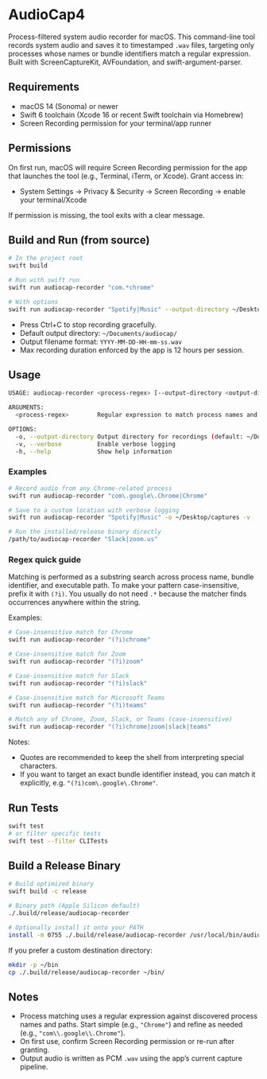 # AudioCap4

Process-filtered system audio recorder for macOS. This command-line tool records system audio and saves it to timestamped `.wav` files, targeting only processes whose names or bundle identifiers match a regular expression. Built with ScreenCaptureKit, AVFoundation, and swift-argument-parser.

## Requirements

- macOS 14 (Sonoma) or newer
- Swift 6 toolchain (Xcode 16 or recent Swift toolchain via Homebrew)
- Screen Recording permission for your terminal/app runner

## Permissions

On first run, macOS will require Screen Recording permission for the app that launches the tool (e.g., Terminal, iTerm, or Xcode). Grant access in:

- System Settings → Privacy & Security → Screen Recording → enable your terminal/Xcode

If permission is missing, the tool exits with a clear message.

## Build and Run (from source)

```bash
# In the project root
swift build

# Run with swift run
swift run audiocap-recorder "com.*chrome"

# With options
swift run audiocap-recorder "Spotify|Music" --output-directory ~/Desktop/audiocaps --verbose
```

- Press Ctrl+C to stop recording gracefully.
- Default output directory: `~/Documents/audiocap/`
- Output filename format: `YYYY-MM-DD-HH-mm-ss.wav`
- Max recording duration enforced by the app is 12 hours per session.

## Usage

```bash
USAGE: audiocap-recorder <process-regex> [--output-directory <output-directory>] [--verbose]

ARGUMENTS:
  <process-regex>        Regular expression to match process names and paths

OPTIONS:
  -o, --output-directory Output directory for recordings (default: ~/Documents/audiocap)
  -v, --verbose          Enable verbose logging
  -h, --help             Show help information
```

### Examples

```bash
# Record audio from any Chrome-related process
swift run audiocap-recorder "com\.google\.Chrome|Chrome"

# Save to a custom location with verbose logging
swift run audiocap-recorder "Spotify|Music" -o ~/Desktop/captures -v

# Run the installed/release binary directly
/path/to/audiocap-recorder "Slack|zoom.us"
```

### Regex quick guide

Matching is performed as a substring search across process name, bundle identifier, and executable path. To make your pattern case-insensitive, prefix it with `(?i)`. You usually do not need `.*` because the matcher finds occurrences anywhere within the string.

Examples:

```bash
# Case-insensitive match for Chrome
swift run audiocap-recorder "(?i)chrome"

# Case-insensitive match for Zoom
swift run audiocap-recorder "(?i)zoom"

# Case-insensitive match for Slack
swift run audiocap-recorder "(?i)slack"

# Case-insensitive match for Microsoft Teams
swift run audiocap-recorder "(?i)teams"

# Match any of Chrome, Zoom, Slack, or Teams (case-insensitive)
swift run audiocap-recorder "(?i)chrome|zoom|slack|teams"
```

Notes:
- Quotes are recommended to keep the shell from interpreting special characters.
- If you want to target an exact bundle identifier instead, you can match it explicitly, e.g. `"(?i)com\.google\.Chrome"`.

## Run Tests

```bash
swift test
# or filter specific tests
swift test --filter CLITests
```

## Build a Release Binary

```bash
# Build optimized binary
swift build -c release

# Binary path (Apple Silicon default)
./.build/release/audiocap-recorder

# Optionally install it onto your PATH
install -m 0755 ./.build/release/audiocap-recorder /usr/local/bin/audiocap-recorder
```

If you prefer a custom destination directory:

```bash
mkdir -p ~/bin
cp ./.build/release/audiocap-recorder ~/bin/
```

## Notes

- Process matching uses a regular expression against discovered process names and paths. Start simple (e.g., `"Chrome"`) and refine as needed (e.g., `"com\\.google\\.Chrome"`).
- On first use, confirm Screen Recording permission or re-run after granting.
- Output audio is written as PCM `.wav` using the app’s current capture pipeline.
